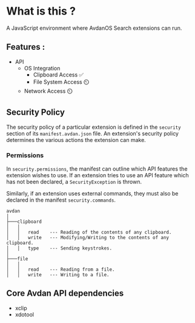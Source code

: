 # What is this ?

A JavaScript environment where AvdanOS Search extensions can run.

## Features :
- API
    - OS Integration
        - Clipboard Access ✅
        - File System Access ⏲️ 
    - Network Access ⏲️


## Security Policy

The security policy of a particular extension is defined in the `security` section of its `manifest.avdan.json` file.
An extension's security policy determines the various actions the extension can make.

### Permissions
In `security.permissions`, the manifest can outline which API features the extension wishes to use.
If an extension tries to use an API feature which has not been declared, a `SecurityException` is thrown.

Similarly, if an extension uses external commands, they must also be declared in the manifest `security.commands`. 
```
avdan
│   
├───clipboard
│   │   
│   │   read    --- Reading of the contents of any clipboard.
│   │   write   --- Modifying/Writing to the contents of any clipboard.
│   │   type    --- Sending keystrokes.
│
├───file
│   │   
│   │   read    --- Reading from a file.
│   │   write   --- Writing to a file.
```

## Core Avdan API dependencies
- xclip
- xdotool
